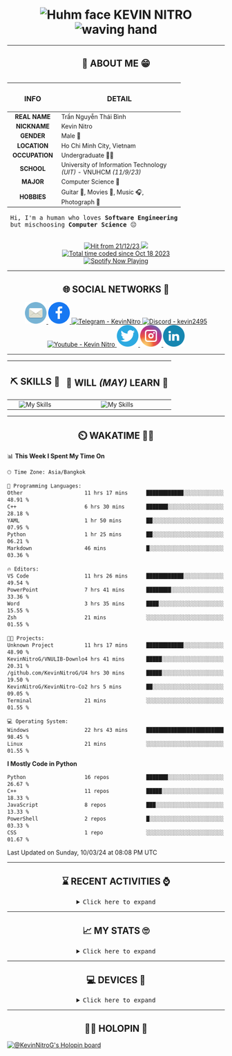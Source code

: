 <h1 align="center">
	<img src="https://i.giphy.com/CaiVJuZGvR8HK.webp" alt="Huhm face" width="25px" height="25px">
	KEVIN NITRO
	<img src="https://media.tenor.com/SNL9_xhZl9oAAAAi/waving-hand-joypixels.gif" alt="waving hand" width="30px" height="30px">
</h1>

<hr>

<!-- ABOUT ME SECTION -->

<h2 align="center"> 💬 ABOUT ME 😁</h2>

<table align="left">
	<thead>
		<tr>
			<th align="center"><h3><strong>INFO</strong></h3></th>
			<th align="center"><h3><strong>DETAIL</strong></h3></th>
		</tr>
	</thead>
	<tbody>
		<tr>
			<td align="center"><strong>REAL NAME</strong></td>
			<td>Trần Nguyễn Thái Bình</td>
		</tr>
		<tr>
			<td align="center"><strong>NICKNAME</strong></td>
			<td>Kevin Nitro</td>
		</tr>
		<tr>
			<td align="center"><strong>GENDER</strong></td>
			<td>Male 👨</td>
		</tr>
		<tr>
			<td align="center"><strong>LOCATION</strong></td>
			<td>Ho Chi Minh City, Vietnam</td>
		</tr>
		<tr>
			<td align="center"><strong>OCCUPATION</strong></td>
			<td>Undergraduate 👨‍🎓</td>
		</tr>
		<tr>
			<td align="center"><strong>SCHOOL</strong></td>
			<td>University of Information Technology<br><em>(UIT)</em> - VNUHCM <em>(11/9/23)</em></td>
		</tr>
		<tr>
			<td align="center"><strong>MAJOR</strong></td>
			<td>Computer Science 🔬</td>
		</tr>
		<tr>
			<td align="center"><strong>HOBBIES</strong></td>
			<td>Guitar 🎸, Movies 🍿, Music 🎧,<br>Photograph 📸</td>
		</tr>
	</tbody>
	<tfoot>
		<tr>
			<td colspan="2">
				<pre>Hi, I'm a human who loves <strong>Software Engineering</strong><br>but mischoosing <strong>Computer Science</strong> 😔</pre>
			</td>
		</tr>
	</tfoot>
</table>

<div align="right">
	<div align="center">
		<a href="https://github.com/KevinNitroG">
			<img src="https://komarev.com/ghpvc/?username=KevinNitroG&color=82A0D8&style=for-the-badge&label=hit" alt="Hit from 21/12/23">
		</a>
		<a href="https://github.com/KevinNitroG">
			<img src="https://img.shields.io/badge/website-ECEE81?style=for-the-badge">
		</a>
		<br>
		<a href="https://wakatime.com/@018b410d-fa7b-44ba-a5de-f025fcbeb499"><img src="https://wakatime.com/badge/user/018b410d-fa7b-44ba-a5de-f025fcbeb499.svg?style=for-the-badge" alt="Total time coded since Oct 18 2023" /></a>
	</div>
	<!-- Spotify Github Profile: https://github.com/kittinan/spotify-github-profile -->
	<div align="center">
		<a align="center" href="https://spotify-github-profile.vercel.app/api/view?uid=31ms2mpwauroluxnjudw7a6u336e&redirect=true">
			<img src="https://spotify-github-profile.vercel.app/api/view?uid=31ms2mpwauroluxnjudw7a6u336e&cover_image=true&theme=default&show_offline=false&background_color=1a1b27&interchange=true&bar_color_cover=true" alt="Spotify Now Playing" width="260px">
		</a>
	</div>
</div>

<hr width="100%">

<!-- SOCIAL NETWORKS SECTION -->

<h2 align="center">🌐 SOCIAL NETWORKS 📩</h2>

<div align="center">
    <a href="mailto:kevinnitro@duck.com" target="_blank">
  		<img src="icons/email.svg" alt="Email - kevinnitro@duck.com" height="50" width="50" />
	</a>
  	<a href="https://www.facebook.com/KevinNitro" target="_blank">
  		<img src="icons/facebook.svg" alt="Facebook - Trần Nguyễn Thái Bình" height="50" width="50" />
	</a>
  	<a href="https://t.me/KevinNitro" target="_blank">
  		<img src="https://cdn-icons-png.flaticon.com/512/1603/1603076.png" alt="Telegram - KevinNitro" height="50" width="50" />
	</a>
	<a href="https://discord.com/users/343579767871897570" target="_blank">
  		<img src="https://uxwing.com/wp-content/themes/uxwing/download/brands-and-social-media/discord-round-color-icon.png" alt="Discord - kevin2495" height="50" width="50" />
	</a>
  	<a href="https://www.youtube.com/c/kevinnitro" target="_blank">
		<img src="https://upload.wikimedia.org/wikipedia/commons/thumb/a/a0/YouTube_social_red_circle_%282017%29.svg/450px-YouTube_social_red_circle_%282017%29.svg.png?20220808215554" alt="Youtube - Kevin Nitro" height="50" width="50" />
	</a>
  	<a href="https://twitter.com/kevinnitrog" target="_blank">
		<img src="icons/twitter.svg" alt="Twitter - kevinnitrog" height="50" width="50" />
	</a>
    <a href="https://instagram.com/KevinNitroG" target="_blank">
        <img src="icons/instagram.svg" alt="Instagram - KevinNitroG" height="50" width="50" />
	</a>
	    <a href="https://www.linkedin.com/in/KevinNitro/" target="_blank">
        <img src="icons/linkedin.svg" alt="Linkedin - Nguyen Thai Binh Tran (KevinNitro)" height="50" width="50" />
	</a>
</div>

<hr>

<!-- SKILLS AND WILL (MAY) LEARN SECTION -->

<!-- Skillicons: https://github.com/tandpfun/skill-icons -->

<center>
	<table align="center">
		<thead>
			<tr>
				<th align="center"><h2>⛏️ SKILLS 🔨</h2></th>
				<th align="center"><h2>📑 WILL <em>(MAY)</em> LEARN 🧾</h2></th>
			</tr>
		</thead>
		<tbody>
			<tr>
				<td align="center" style="vertical-align: top;">
					<img src="https://skillicons.dev/icons?i=linux,ps,pr,visualstudio,vscode,regex,cpp,py,md,bash,git,github,gitlab,githubactions,workers&theme=dark&perline=4" alt="My Skills" height="205px"/>
				</td>
				<td align="center" style="vertical-align: top;">
					<img src="https://skillicons.dev/icons?i=html,css,bootstrap,js,selenium,docker,cloudflare,mongodb,redis,vercel,netlify,replit,aws,raspberrypi,devto,linkedin&theme=dark&perline=5" alt="My Skills" height="205px"/>
				</td>
			</tr>
		</tbody>
	</table>
</center>

<hr>

<!-- WAKATIME SECTION -->

<h2 align="center">⏲️ WAKATIME 🧑‍💻</h2>

<!-- WakaTime SVG: https://github.com/avinal/Profile-Readme-WakaTime -->

<!--
<div width="80%" align="center">
	<img src="https://github.com/KevinNitroG/KevinNitroG/blob/wakatime/images/stat.svg"
		alt="KevinNitroG WakaTime Activity"
	/>
</div>
-->

<!-- WakaTime Code: https://github.com/athul/waka-readme -->
<!-- WakaTime Readme Stats: https://github.com/anmol098/waka-readme-stats -->

<!--START_SECTION:waka-->
📊 **This Week I Spent My Time On** 

```text
🕑︎ Time Zone: Asia/Bangkok

💬 Programming Languages: 
Other                    11 hrs 17 mins      ████████████░░░░░░░░░░░░░   48.91 % 
C++                      6 hrs 30 mins       ███████░░░░░░░░░░░░░░░░░░   28.18 % 
YAML                     1 hr 50 mins        ██░░░░░░░░░░░░░░░░░░░░░░░   07.95 % 
Python                   1 hr 25 mins        ██░░░░░░░░░░░░░░░░░░░░░░░   06.21 % 
Markdown                 46 mins             █░░░░░░░░░░░░░░░░░░░░░░░░   03.36 % 

🔥 Editors: 
VS Code                  11 hrs 26 mins      ████████████░░░░░░░░░░░░░   49.54 % 
PowerPoint               7 hrs 41 mins       ████████░░░░░░░░░░░░░░░░░   33.36 % 
Word                     3 hrs 35 mins       ████░░░░░░░░░░░░░░░░░░░░░   15.55 % 
Zsh                      21 mins             ░░░░░░░░░░░░░░░░░░░░░░░░░   01.55 % 

🐱‍💻 Projects: 
Unknown Project          11 hrs 17 mins      ████████████░░░░░░░░░░░░░   48.90 % 
KevinNitroG/VNULIB-Downlo4 hrs 41 mins       █████░░░░░░░░░░░░░░░░░░░░   20.31 % 
/github.com/KevinNitroG/U4 hrs 30 mins       █████░░░░░░░░░░░░░░░░░░░░   19.50 % 
KevinNitroG/KevinNitro-Co2 hrs 5 mins        ██░░░░░░░░░░░░░░░░░░░░░░░   09.05 % 
Terminal                 21 mins             ░░░░░░░░░░░░░░░░░░░░░░░░░   01.55 % 

💻 Operating System: 
Windows                  22 hrs 43 mins      █████████████████████████   98.45 % 
Linux                    21 mins             ░░░░░░░░░░░░░░░░░░░░░░░░░   01.55 % 
```

**I Mostly Code in Python** 

```text
Python                   16 repos            ███████░░░░░░░░░░░░░░░░░░   26.67 % 
C++                      11 repos            █████░░░░░░░░░░░░░░░░░░░░   18.33 % 
JavaScript               8 repos             ███░░░░░░░░░░░░░░░░░░░░░░   13.33 % 
PowerShell               2 repos             █░░░░░░░░░░░░░░░░░░░░░░░░   03.33 % 
CSS                      1 repo              ░░░░░░░░░░░░░░░░░░░░░░░░░   01.67 % 
```




 Last Updated on Sunday, 10/03/24 at 08:08 PM UTC
<!--END_SECTION:waka-->

<hr>

<!-- RECENT ACTIVITIES SECTION -->

<h2 align="center">⌛ RECENT ACTIVITIES ⌚</h2>

<details>
	<summary align="center">
		<kbd>Click here to expand</kbd>
	</summary>

<!-- Recent activities (jamesgeorge007): https://github.com/jamesgeorge007/github-activity-readme -->

<!--START_SECTION:activity-->

<!--END_SECTION:activity-->

<!-- Recent activities (Readme-Workflows): https://github.com/Readme-Workflows/recent-activity/ -->

<!--RECENT_ACTIVITY:start-->
1. ⬆️ Pushed 1 commit(s) to [KevinNitroG/VNULIB-Downloader](https://github.com/KevinNitroG/VNULIB-Downloader)<br>
2. ⬆️ Pushed 1 commit(s) to [KevinNitroG/VNULIB-Downloader](https://github.com/KevinNitroG/VNULIB-Downloader)<br>
3. ⬆️ Pushed 1 commit(s) to [KevinNitroG/VNULIB-Downloader](https://github.com/KevinNitroG/VNULIB-Downloader)<br>
4. ⬆️ Pushed 1 commit(s) to [KevinNitroG/VNULIB-Downloader](https://github.com/KevinNitroG/VNULIB-Downloader)<br>
5. ⬆️ Pushed 1 commit(s) to [KevinNitroG/VNULIB-Downloader](https://github.com/KevinNitroG/VNULIB-Downloader)<br>
6. ⬆️ Pushed 1 commit(s) to [KevinNitroG/VNULIB-Downloader](https://github.com/KevinNitroG/VNULIB-Downloader)<br>
7. ⬆️ Pushed 1 commit(s) to [KevinNitroG/VNULIB-Downloader](https://github.com/KevinNitroG/VNULIB-Downloader)<br>
8. ⬆️ Pushed 1 commit(s) to [KevinNitroG/VNULIB-Downloader](https://github.com/KevinNitroG/VNULIB-Downloader)<br>
9. 🤝 Became collaborator on [KevinNitroG/UIT-IT002.O216-OOP](https://github.com/KevinNitroG/UIT-IT002.O216-OOP)<br>
10. ⬆️ Pushed 1 commit(s) to [KevinNitroG/UIT-IT002.O216-OOP](https://github.com/KevinNitroG/UIT-IT002.O216-OOP)<br>
<!--RECENT_ACTIVITY:end-->

<!--RECENT_ACTIVITY:last_update-->
Last Updated on Monday, 11/3/24 3:03 PM
<!--RECENT_ACTIVITY:last_update_end-->

</details>

<hr>

<!-- MY STATS SECTION -->

<h2 align="center">📈 MY STATS 🙄</h2>

<details>
    <summary align="center">
    	<kbd>Click here to expand</kbd>
    </summary>
    <div align="center">
    	<!-- Anuraghazra Github Readme Stats: https://github.com/anuraghazra/github-readme-stats -->
    	<img src="https://github-readme-stats.vercel.app/api?username=KevinNitroG&show_icons=true&theme=tokyonight&card_width=570&layout=compact" alt="KevinNitroG's GitHub stats">
    	<br>
    	<!-- Streak: https://git.io/streak-stats -->
    	<img src="https://streak-stats.demolab.com?user=KevinNitroG&theme=tokyonight&date_format=j%2Fn%5B%2FY%5D&card_width=570" alt="KevinNitroG's GitHub Streak">
    	<br>
    	<!-- Top Langs: https://github.com/anuraghazra/github-readme-stats -->
    	<img src="https://github-readme-stats.vercel.app/api/top-langs/?username=KevinNitroG&langs_count=10&theme=tokyonight&card_width=570&layout=compact" alt="KevinNitroG's Top Langs">
    	<br>
    	<!-- WakaTime: https://github.com/anuraghazra/github-readme-stats -->
    	<img src="https://github-readme-stats.vercel.app/api/wakatime?username=KevinNitro&theme=tokyonight&card_width=570&layout=compact&langs_count=10&custom_title=KevinNitroG%27s%20WakaTime%20in%20last%20year" alt="KevinNitroG's WakaTime in last year" width="570px">
    	<br>
    	<!-- Activity Graph: https://github.com/Ashutosh00710/github-readme-activity-graph -->
    	<img src="https://github-readme-activity-graph.vercel.app/graph?username=KevinNitroG&theme=tokyo-night&radius=12&hide_border=false&area=true" alt="KevinNitroG's Activity Graph" width="570px">
    	<br>
    	<!-- Github Trophies: https://github.com/ryo-ma/github-profile-trophy -->
    	<img src="https://github-profile-trophy.vercel.app/?username=KevinNitroG&column=5&theme=tokyonight&no-bg=false" alt="KevinNitro's Trophies" width="570px">
    	<!-- <br> -->
    	<!-- Spotify Recently Played: https://github.com/JeffreyCA/spotify-recently-played-readme -->
    	<!-- <img src="https://spotify-recently-played-readme.vercel.app/api?user=31ms2mpwauroluxnjudw7a6u336e&count=5&width=570" alt="Spotify Recently Played" width="570px"> -->
    </div>
</details>

<hr>

<!-- DEVICES SECTION -->

<h2 align="center">💻 DEVICES 📱</h2>

<details>
    <summary align="center">
    	<kbd>Click here to expand</kbd>
    </summary>
    <center>
        <table align="center">
        	<thead>
        		<tr>
        			<th align="center"><h3><strong>NAME</strong></h3></th>
        			<th align="center"><h3><strong>MODEL</strong></h3></th>
        			<th align="center"><h3><strong>OS</strong></h3></th>
        		</tr>
        	</thead>
        	<tbody>
        		<tr>
        			<td align="center" rowspan="2"><strong>LAPTOP</strong></td>
        			<td rowspan="2"><a href="https://www.nguyenkim.com/laptop-dell-vostro-5410-v4i5214w1.html">Dell Vostro 5410<em>(V4I5214W1)</em></a></td>
        			<td>Windows 11 Home 🪟</td>
    			</tr>
    			<tr>
    				<td>Ubuntu 🐧</td>
        		</tr>
        		<tr>
        			<td align="center"><strong>PHONE</strong></td>
        			<td><a href="https://www.gsmarena.com/xiaomi_redmi_k30_5g-9979.php">Xiaomi Redmi K30 5G</a></td>
        			<td>Android 12 <em>(MIUI CN 13)</em><br><em>(rooted with Magisk Delta)</em></td>
        	</tbody>
        </table>
    </center>
</details>

<hr>

<!-- ACCESSORIES SECTION -->
<!--
<center>
<h2 align="center">🎧 ACCESSORIES 🛞</h2>
    <table align="center">
    	<thead>
    		<tr>
    			<th align="center"><h3><strong>NAME</strong></h3></th>
    			<th align="center"><h3><strong>DETAIL</strong></h3></th>
        	</tr>
        </thead>
    	<tbody>
    		<tr>
    			<td align="center"><strong>EARPHONE</strong></td>
    			<td>Airpods Pro <em>(Gen 2)</em></td>
    		</tr>
            <tr>
    			<td align="center" rowspan="1"><strong>DRIVE</strong></td>
    			<td>
    				<a href="https://www.hdsentinel.com/storageinfo_details.php?lang=en&model=HITACHI%20HTS541075A9E680">HITACHI HTS541075A9E680</a> <em>(750GB HDD)</em> <em>(Anhdv Boot & Data)</em>
				</td>
			<!-- </tr>
				<td>
					<a href="https://www.amazon.com/Hagibis-Enclosure-Aluminum-External-Solid-State/dp/B0CLTN8PLM">Hagibis 2230 M.2 NVMe SSD</a> <em>(2TB SSD)</em> <em>(Linux + Data)</em>
    			</td>
    		</tr>
    	</tbody>
    </table>
</center> -->

<!-- <hr> -->

<!-- PEACE THANKS -->

<!-- <h2 align="center">😶‍🌫️ GLAD THAT THERE ARE PEOPLE HERE 😇</h2>

<div align="center">
	<img src="https://i.giphy.com/E549VaHiMjknS.webp" alt="Sleeping Totoro" width="400">
</div> -->

<!-- HOLOPIN SECTION -->

<h2 align="center">😶‍🌫️ HOLOPIN 🦖</h2>

<a href="https://holopin.io/@kevinnitrog">
  <img src="https://holopin.me/kevinnitrog" alt="@KevinNitroG's Holopin board" />
</a>
